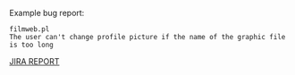 Example bug report:
```
filmweb.pl
The user can't change profile picture if the name of the graphic file is too long
```
[JIRA REPORT](https://github.com/wiszes/Bugs-Reports--Examples/blob/3873afad5d6dececc6441ed3788b1b6e5e6a8f55/screencapture-testertestmm-atlassian-net-jira-software-projects-EXA-boards-2-2023-01-26-18_17_05.png)
